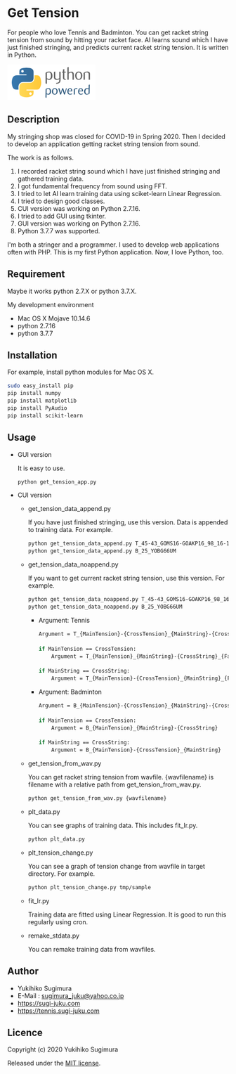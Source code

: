 # Get Tension

For people who love Tennis and Badminton.
You can get racket string tension from sound by hitting your racket face.
AI learns sound which I have just finished stringing, and predicts current racket string tension.
It is written in Python.

![python powered](python-powered-w-200x80.png)

## Description

My stringing shop was closed for COVID-19 in Spring 2020.
Then I decided to develop an application getting racket string tension from sound.

The work is as follows.

1. I recorded racket string sound which I have just finished stringing and gathered training data.
1. I got fundamental frequency from sound using FFT.
1. I tried to let AI learn training data using sciket-learn Linear Regression.
1. I tried to design good classes.
1. CUI version was working on Python 2.7.16.
1. I tried to add GUI using tkinter.
1. GUI version was working on Python 2.7.16.
1. Python 3.7.7 was supported.

I\'m both a stringer and a programmer.
I used to develop web applications often with PHP.
This is my first Python application.
Now, I love Python, too.

## Requirement

Maybe it works python 2.7.X or python 3.7.X.


My development environment

* Mac OS X  Mojave 10.14.6
* python 2.7.16
* python 3.7.7

## Installation

For example, install python modules for Mac OS X.

```bash
sudo easy_install pip
pip install numpy
pip install matplotlib
pip install PyAudio
pip install scikit-learn
```

## Usage

- GUI version

    It is easy to use.

    ```bash
    python get_tension_app.py
    ```

- CUI version

    - get_tension_data_append.py

        If you have just finished stringing, use this version.
        Data is appended to training data.
        For example.

        ```bash
        python get_tension_data_append.py T_45-43_GOMS16-GOAKP16_98_16-19
        python get_tension_data_append.py B_25_YOBG66UM
        ```
    - get_tension_data_noappend.py

        If you want to get current racket string tension, use this version.
        For example.

        ```bash
        python get_tension_data_noappend.py T_45-43_GOMS16-GOAKP16_98_16-19
        python get_tension_data_noappend.py B_25_YOBG66UM
        ```

        - Argument: Tennis

            ```bash
            Argument = T_{MainTension}-{CrossTension}_{MainString}-{CrossString}_{FaceSize}_{MainStringNumber}-{CrossStringNumber}

            if MainTension == CrossTension:
                Argument = T_{MainTension}_{MainString}-{CrossString}_{FaceSize}_{MainStringNumber}-{CrossStringNumber}

            if MainString == CrossString:
                Argument = T_{MainTension}-{CrossTension}_{MainString}_{FaceSize}_{MainStringNumber}-{CrossStringNumber}
            ```

        - Argument: Badminton

            ```bash
            Argument = B_{MainTension}-{CrossTension}_{MainString}-{CrossString}

            if MainTension == CrossTension:
                Argument = B_{MainTension}_{MainString}-{CrossString}
            
            if MainString == CrossString:
                Argument = B_{MainTension}-{CrossTension}_{MainString}
            ```

    - get_tension_from_wav.py

        You can get racket string tension from wavfile.
        {wavfilename} is filename with a relative path from get_tension_from_wav.py.

        ```bash
        python get_tension_from_wav.py {wavfilename}
        ```

    - plt_data.py

        You can see graphs of training data.
        This includes fit_lr.py.

        ```bash
        python plt_data.py
        ```

    - plt_tension_change.py

        You can see a graph of tension change from wavfile in target directory.
        For example.

        ```bash
        python plt_tension_change.py tmp/sample
        ```

    - fit_lr.py

        Training data are fitted using Linear Regression.
        It is good to run this regularly using cron.

    - remake_stdata.py

        You can remake training data from wavfiles.


## Author

* Yukihiko Sugimura
* E-Mail : sugimura_juku@yahoo.co.jp
* https://sugi-juku.com
* https://tennis.sugi-juku.com

## Licence

Copyright (c) 2020 Yukihiko Sugimura

Released under the [MIT license](https://opensource.org/licenses/mit-license.php).
